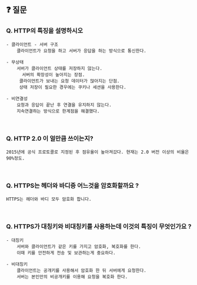 ## ❓ 질문
### ******Q. HTTP의 특징을 설명하시오******
```
- 클라이언트 - 서버 구조
    클라이언트가 요청을 하고 서버가 응답을 하는 방식으로 통신한다.
    
- 무상태
    서버가 클라이언트 상태를 저장하지 않는다.
      서버의 확장성이 높아지는 장점. 
     클라이언트가 보내는 요청 데이터가 많아지는 단점.
     상태 저장이 필요한 경우에는 쿠키나 세션을 사용한다.
  
- 비연결성
    요청과 응답이 끝난 후 연결을 유지하지 않는다.
    지속연결하는 방식으로 한계점을 해결했다.
```

<br>

### ******Q. HTTP 2.0 이 얼만큼 쓰이는지?******
```
2015년에 공식 프로토콜로 지정된 후 점유율이 높아져갔다. 현재는 2.0 버전 이상의 비율은 90%정도.
```
<br>

### **Q. HTTPS는 헤더와 바디중 어느것을 암호화할까요 ?**
```
HTTPS는 헤더와 바디 모두 암호화 합니다.
```
<br>

### **Q. HTTPS가 대칭키와 비대칭키를 사용하는데 이것의 특징이 무엇인가요 ?**
```
- 대칭키
    서버와 클라이언트가 같은 키를 가지고 암호화, 복호화를 한다.
    이때 키를 안전하게 전송 및 보관하는게 중요하다.
    
- 비대칭키
    클라이언트는 공개키를 사용해서 암호화 한 뒤 서버에게 요청한다.
    서버는 본인만의 비공개키를 이용해 요청을 복호화 한다.
```
